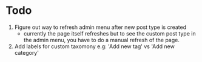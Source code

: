 # Todo

1. Figure out way to refresh admin menu after new post type is created
	- currently the page itself refreshes but to see the custom post type in the admin menu, you have to do a manual refresh of the page.
2. Add labels for custom taxomony e.g: 'Add new tag' vs 'Add new category'

